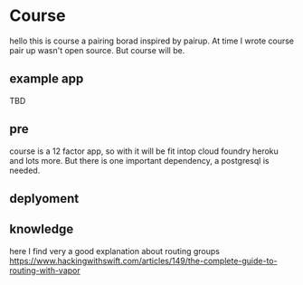 # Course

hello this is course a pairing borad inspired by pairup. At time I wrote course pair up wasn't  open source.
But course will be.

## example app

TBD

## pre

course is a 12 factor app, so with it will be fit intop cloud foundry heroku and lots more. But there is one important dependency, a postgresql is needed.

## deplyoment

## knowledge
here I find very a good explanation about routing groups
https://www.hackingwithswift.com/articles/149/the-complete-guide-to-routing-with-vapor
